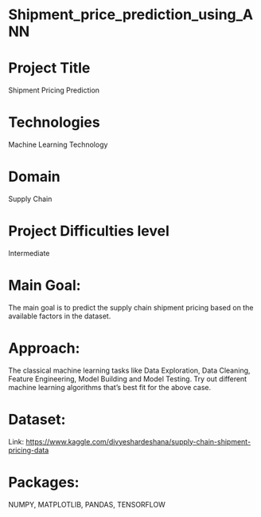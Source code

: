 # Shipment_price_prediction_using_ANN

# Project Title

Shipment Pricing Prediction

# Technologies

Machine Learning Technology

# Domain

Supply Chain

# Project Difficulties level

Intermediate

# Main Goal:

The main goal is to predict the supply chain shipment pricing based on the available
factors in the dataset.

# Approach:

The classical machine learning tasks like Data Exploration, Data Cleaning,
Feature Engineering, Model Building and Model Testing. Try out different machine
learning algorithms that’s best fit for the above case.

# Dataset: 

Link: https://www.kaggle.com/divyeshardeshana/supply-chain-shipment-pricing-data

# Packages:

NUMPY,
MATPLOTLIB,
PANDAS,
TENSORFLOW
